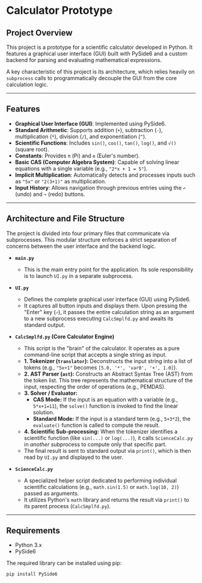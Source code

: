 # Calculator Prototype

## Project Overview

This project is a prototype for a scientific calculator developed in Python. It features a graphical user interface (GUI) built with PySide6 and a custom backend for parsing and evaluating mathematical expressions.

A key characteristic of this project is its architecture, which relies heavily on `subprocess` calls to programmatically decouple the GUI from the core calculation logic.

---

## Features

* **Graphical User Interface (GUI)**: Implemented using PySide6.
* **Standard Arithmetic**: Supports addition (`+`), subtraction (`-`), multiplication (`*`), division (`/`), and exponentiation (`^`).
* **Scientific Functions**: Includes `sin()`, `cos()`, `tan()`, `log()`, and `√()` (square root).
* **Constants**: Provides `π` (Pi) and `e` (Euler's number).
* **Basic CAS (Computer Algebra System)**: Capable of solving linear equations with a single variable (e.g., `"2*x + 1 = 5"`).
* **Implicit Multiplication**: Automatically detects and processes inputs such as `"5x"` or `"2(3+1)"` as multiplication.
* **Input History**: Allows navigation through previous entries using the `↶` (undo) and `↷` (redo) buttons.

---

## Architecture and File Structure

The project is divided into four primary files that communicate via subprocesses. This modular structure enforces a strict separation of concerns between the user interface and the backend logic.



* **`main.py`**
    * This is the main entry point for the application. Its sole responsibility is to launch `UI.py` in a separate subprocess.

* **`UI.py`**
    * Defines the complete graphical user interface (GUI) using PySide6.
    * It captures all button inputs and displays them. Upon pressing the "Enter" key (`⏎`), it passes the entire calculation string as an argument to a new subprocess executing `CalcSmplfd.py` and awaits its standard output.

* **`CalcSmplfd.py` (Core Calculator Engine)**
    * This script is the "brain" of the calculator. It operates as a pure command-line script that accepts a single string as input.
    * **1. Tokenizer (`translator`):** Deconstructs the input string into a list of tokens (e.g., `"5x+1"` becomes `[5.0, '*', 'var0', '+', 1.0]`).
    * **2. AST Parser (`ast`):** Constructs an Abstract Syntax Tree (AST) from the token list. This tree represents the mathematical structure of the input, respecting the order of operations (e.g., PEMDAS).
    * **3. Solver / Evaluator:**
        * **CAS Mode:** If the input is an equation with a variable (e.g., `5*x+1=11`), the `solve()` function is invoked to find the linear solution.
        * **Standard Mode:** If the input is a standard term (e.g., `5+3*2`), the `evaluate()` function is called to compute the result.
    * **4. Scientific Sub-processing:** When the tokenizer identifies a scientific function (like `sin(...)` or `log(...)`), it calls `ScienceCalc.py` in *another* subprocess to compute only that specific part.
    * The final result is sent to standard output via `print()`, which is then read by `UI.py` and displayed to the user.

* **`ScienceCalc.py`**
    * A specialized helper script dedicated to performing individual scientific calculations (e.g., `math.sin(1.5)` or `math.log(10, 2)`) passed as arguments.
    * It utilizes Python's `math` library and returns the result via `print()` to its parent process (`CalcSmplfd.py`).

---

## Requirements

* Python 3.x
* PySide6

The required library can be installed using pip:

```bash
pip install PySide6
